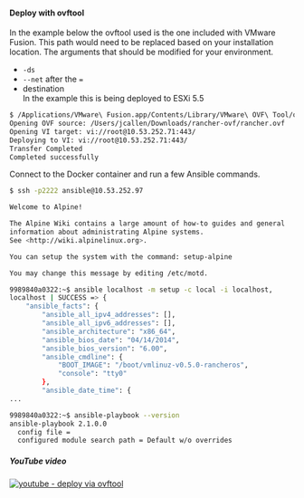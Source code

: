 #### Deploy with ovftool

In the example below the ovftool used is the one included with VMware Fusion.  This path would need to be replaced based on your installation location.  The arguments that should be modified for your environment.

- `-ds`
- `--net` after the `=` 
- destination  
  In the example this is being deployed to ESXi 5.5 


```bash
$ /Applications/VMware\ Fusion.app/Contents/Library/VMware\ OVF\ Tool/ovftool -ds=datastore1 --skipManifestCheck "--net:eth0=VM Network" ~/Downloads/rancher-ovf/rancher.ovf "vi://root:trustn01@10.53.252.71"
Opening OVF source: /Users/jcallen/Downloads/rancher-ovf/rancher.ovf
Opening VI target: vi://root@10.53.252.71:443/
Deploying to VI: vi://root@10.53.252.71:443/
Transfer Completed
Completed successfully
```

Connect to the Docker container and run a few Ansible commands.
```bash
$ ssh -p2222 ansible@10.53.252.97

Welcome to Alpine!

The Alpine Wiki contains a large amount of how-to guides and general
information about administrating Alpine systems.
See <http://wiki.alpinelinux.org>.

You can setup the system with the command: setup-alpine

You may change this message by editing /etc/motd.

9989840a0322:~$ ansible localhost -m setup -c local -i localhost,
localhost | SUCCESS => {
    "ansible_facts": {
        "ansible_all_ipv4_addresses": [],
        "ansible_all_ipv6_addresses": [],
        "ansible_architecture": "x86_64",
        "ansible_bios_date": "04/14/2014",
        "ansible_bios_version": "6.00",
        "ansible_cmdline": {
            "BOOT_IMAGE": "/boot/vmlinuz-v0.5.0-rancheros",
            "console": "tty0"
        },
        "ansible_date_time": {
...

9989840a0322:~$ ansible-playbook --version
ansible-playbook 2.1.0.0
  config file =
  configured module search path = Default w/o overrides
```

##### YouTube video

[![youtube - deploy via ovftool](http://img.youtube.com/vi/ALbAoD_63fY/0.jpg)](http://www.youtube.com/watch?v=ALbAoD_63fY)
